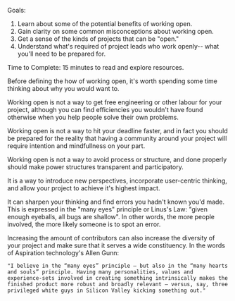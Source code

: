 Goals:
1. Learn about some of the potential benefits of working open.
2. Gain clarity on some common misconceptions about working open.
3. Get a sense of the kinds of projects that can be "open."
3. Understand what's required of project leads who work openly-- what you'll need to be prepared for. 

Time to Complete: 15 minutes to read and explore resources. 











Before defining the how of working open, it's worth spending some time thinking about why you would want to.

Working open is not a way to get free engineering or other labour for your project, although you can find efficiencies you wouldn't have found otherwise when you help people solve their own problems.

Working open is not a way to hit your deadline faster, and in fact you should be prepared for the reality that having a community around your project will require intention and mindfullness on your part.

Working open is not a way to avoid process or structure, and done properly should make power structures transparent and participatory.

It is a way to introduce new perspectives, incorporate user-centric thinking, and allow your project to achieve it's highest impact.

It can sharpen your thinking and find errors you hadn't known you'd made. This is expressed in the "many eyes" principle or Linus's Law: "given enough eyeballs, all bugs are shallow". In other words, the more people involved, the more likely someone is to spot an error.

Increasing the amount of contributors can also increase the diversity of your project and make sure that it serves a wide constituency. In the words of Aspiration technology's Allen Gunn:

    "I believe in the “many eyes” principle — but also in the “many hearts and souls” principle. Having many personalities, values and experience-sets involved in creating something intrinsically makes the finished product more robust and broadly relevant — versus, say, three privileged white guys in Silicon Valley kicking something out."
